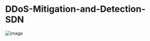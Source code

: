 
# DDoS-Mitigation-and-Detection-SDN


![image](https://user-images.githubusercontent.com/98760302/226543319-f47ce7fb-8cf9-405a-9999-85ede3e9e90c.png)

